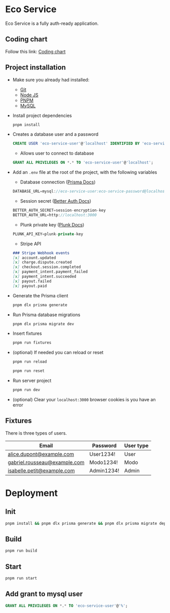 # Eco Service

Eco Service is a fully auth-ready application.

## Coding chart

Follow this link: [Coding chart](https://github.com/nansphilip/EcoService/blob/main/coding-chart.md)

## Project installation

- Make sure you already had installed:

  - [Git](https://git-scm.com/downloads)
  - [Node JS](https://nodejs.org/en/download/package-manager/current)
  - [PNPM](https://pnpm.io/fr/installation)
  - [MySQL](https://dev.mysql.com/downloads/installer)

- Install project dependencies

  ```bash
  pnpm install
  ```

- Creates a database user and a password

  ```sql
  CREATE USER 'eco-service-user'@'localhost' IDENTIFIED BY 'eco-service-password';
  ```

  - Allows user to connect to database

  ```sql
  GRANT ALL PRIVILEGES ON *.* TO 'eco-service-user'@'localhost';
  ```

- Add an `.env` file at the root of the project, with the following variables

  - Database connection ([Prisma Docs](https://www.prisma.io/docs/getting-started/setup-prisma/add-to-existing-project/relational-databases/connect-your-database-typescript-mysql))

  ```js
  DATABASE_URL=mysql://eco-service-user:eco-service-password@localhost:3306/eco-service-db
  ```

  - Session secret ([Better Auth Docs](https://www.better-auth.com/docs/installation))

  ```js
  BETTER_AUTH_SECRET=session-encryption-key
  BETTER_AUTH_URL=http://localhost:3000
  ```

  - Plunk private key ([Plunk Docs](https://docs.useplunk.com/getting-started/introduction))

  ```js
  PLUNK_API_KEY=plunk-private-key
  ```

  - Stripe API

  ```md
  ### Stripe Webhook events
  [x] account.updated
  [x] charge.dispute.created
  [x] checkout.session.completed
  [x] payment_intent.payment_failed
  [x] payment_intent.succeeded
  [x] payout.failed
  [x] payout.paid
  ```

- Generate the Prisma client

  ```bash
  pnpm dlx prisma generate
  ```

- Run Prisma database migrations

  ```bash
  pnpm dlx prisma migrate dev
  ```

- Insert fixtures

  ```bash
  pnpm run fixtures
  ```

- (optional) If needed you can reload or reset

  ```bash
  pnpm run reload
  ```
  
  ```bash
  pnpm run reset
  ```

- Run server project

  ```bash
  pnpm run dev
  ```

- (optional) Clear your `localhost:3000` browser cookies is you have an error

## Fixtures

There is three types of users.

| Email                         | Password   | User type |
| ----------------------------- | ---------- | --------- |
| alice.dupont@example.com      | User1234!  | User      |
| gabriel.rousseau@example.com  | Modo1234!  | Modo      |
| isabelle.petit@example.com    | Admin1234! | Admin     |

# Deployment

## Init

```bash
pnpm install && pnpm dlx prisma generate && pnpm dlx prisma migrate deploy && pnpm run reload # do not add reload in prod
```

## Build

```bash
pnpm run build
```

## Start

```bash
pnpm run start
```

## Add grant to mysql user

```sql
GRANT ALL PRIVILEGES ON *.* TO 'eco-service-user'@'%';
```
